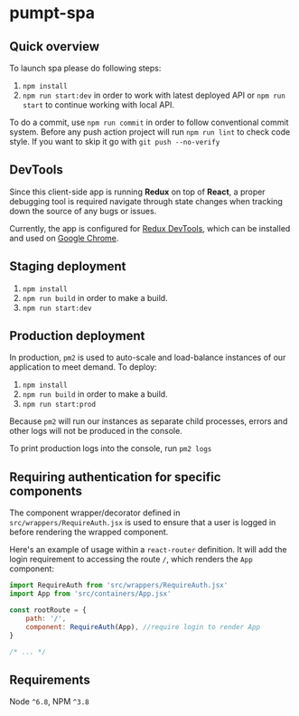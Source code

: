 # pumpt-spa

## Quick overview

To launch spa please do following steps:

1. `npm install`
2. `npm run start:dev` in order to work with latest deployed API
or `npm run start` to continue working with local API.

To do a commit, use `npm run commit` in order to follow conventional commit system.
Before any push action project will run `npm run lint` to check code style.
If you want to skip it go with `git push --no-verify`

## DevTools

Since this client-side app is running **Redux** on top of **React**, a proper debugging tool is required navigate through state changes when tracking down the source of any bugs or issues.

Currently, the app is configured for [Redux DevTools](https://chrome.google.com/webstore/detail/redux-devtools/lmhkpmbekcpmknklioeibfkpmmfibljd?hl=en), which can be installed and used on [Google Chrome](https://www.google.com/chrome/browser/desktop/index.html).

## Staging deployment

1. `npm install`
2. `npm run build` in order to make a build.
3. `npm run start:dev`

## Production deployment

In production, `pm2` is used to auto-scale and load-balance instances of our application to meet demand. To deploy:

1. `npm install`
2. `npm run build` in order to make a build.
4. `npm run start:prod`

Because `pm2` will run our instances as separate child processes, errors and other logs will not be produced in the console.  

To print production logs into the console, run `pm2 logs`

## Requiring authentication for specific components
The component wrapper/decorator defined in `src/wrappers/RequireAuth.jsx` is used to ensure that a user is logged in before rendering the wrapped component.

Here's an example of usage within a `react-router` definition. It will add the login requirement to accessing the route `/`, which renders the `App` component:

```javascript
import RequireAuth from 'src/wrappers/RequireAuth.jsx'
import App from 'src/containers/App.jsx'

const rootRoute = {
    path: '/',
    component: RequireAuth(App), //require login to render App
}

/* ... */
```



## Requirements

Node `^6.8`, NPM `^3.8`

